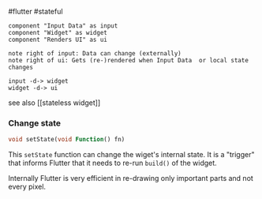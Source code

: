 #flutter #stateful 

```plantuml
component "Input Data" as input
component "Widget" as widget
component "Renders UI" as ui

note right of input: Data can change (externally)
note right of ui: Gets (re-)rendered when Input Data  or local state changes

input -d-> widget
widget -d-> ui
```

see also [[stateless widget]]

### Change state
```dart
void setState(void Function() fn)
```
This `setState` function can change the wiget's internal state. It is a "trigger" that informs Flutter that it needs to re-run `build()` of the widget.

Internally Flutter is very efficient in re-drawing only important parts and not every pixel.